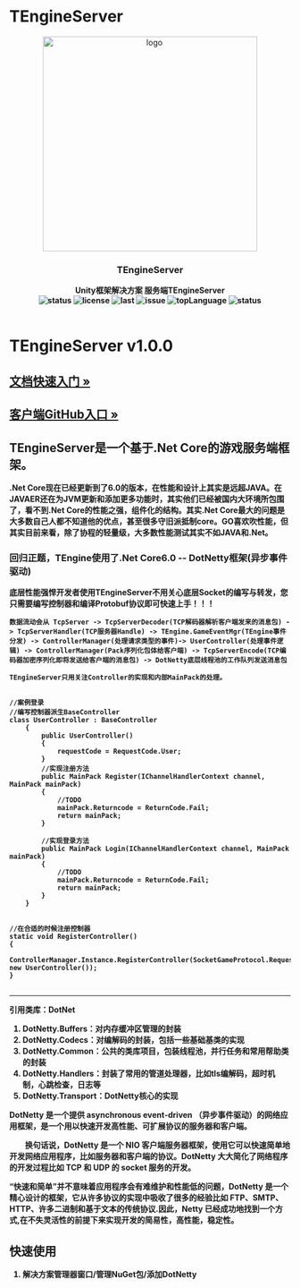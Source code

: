 # TEngineServer

<p align="center">
    <img src="http://1.12.241.46:8081/temp/TEngine512.png" alt="logo" width="384" height="384">
</p>

<h3 align="center"><strong>TEngineServer<strong></h3>

<p align="center">
  <strong>Unity框架解决方案 服务端TEngineServer<strong>
    <br>
  <a style="text-decoration:none">
    <img src="https://img.shields.io/badge/Unity%20Ver-2019.4.12++-blue.svg?style=flat-square" alt="status" />
  </a>
  <a style="text-decoration:none">
    <img src="https://img.shields.io/github/license/ALEXTANGXIAO/TEngine" alt="license" />
  </a>
  <a style="text-decoration:none">
    <img src="https://img.shields.io/github/last-commit/ALEXTANGXIAO/TEngine" alt="last" />
  </a>
  <a style="text-decoration:none">
    <img src="https://img.shields.io/github/issues/ALEXTANGXIAO/TEngine" alt="issue" />
  </a>
  <a style="text-decoration:none">
    <img src="https://img.shields.io/github/languages/top/ALEXTANGXIAO/TEngine" alt="topLanguage" />
  </a>
  <a style="text-decoration:none">
    <img src="https://app.fossa.com/api/projects/git%2Bgithub.com%2FJasonXuDeveloper%2FJEngine.svg?type=shield" alt="status" />
  </a>
  <br>
  
  <br>
</p>



# <strong>TEngineServer v1.0.0
## <a href="http://1.12.241.46:5000/"><strong>文档快速入门 »</strong></a>
## <a href="https://github.com/ALEXTANGXIAO/TEngineServer"><strong>客户端GitHub入口 »</strong></a>

## TEngineServer是一个基于.Net Core的游戏服务端框架。
.Net Core现在已经更新到了6.0的版本，在性能和设计上其实是远超JAVA。在JAVAER还在为JVM更新和添加更多功能时，其实他们已经被国内大环境所包围了，看不到.Net Core的性能之强，组件化的结构。其实.Net Core最大的问题是大多数自己人都不知道他的优点，甚至很多守旧派抵制core。GO喜欢吹性能，但其实目前来看，除了协程的轻量级，大多数性能测试其实不如JAVA和.Net。

### 回归正题，TEngine使用了.Net Core6.0 -- DotNetty框架(异步事件驱动)
<strong>底层性能强悍开发者使用TEngineServer不用关心底层Socket的编写与转发，您只需要编写控制器和编译Protobuf协议即可快速上手！！！

```Csharp
数据流动会从 TcpServer -> TcpServerDecoder(TCP解码器解析客户端发来的消息包) -> TcpServerHandler(TCP服务器Handle) -> TEngine.GameEventMgr(TEngine事件分发) -> ControllerManager(处理请求类型的事件)-> UserController(处理事件逻辑) -> ControllerManager(Pack序列化包体给客户端) -> TcpServerEncode(TCP编码器加密序列化即将发送给客户端的消息包) -> DotNetty底层线程池的工作队列发送消息包

TEngineServer只用关注Controller的实现和内部MainPack的处理。


//案例登录
//编写控制器派生BaseController
class UserController : BaseController
    {
        public UserController()
        {
            requestCode = RequestCode.User;
        }
        //实现注册方法
        public MainPack Register(IChannelHandlerContext channel, MainPack mainPack)
        {
            //TODO
            mainPack.Returncode = ReturnCode.Fail;
            return mainPack;
        }

        //实现登录方法
        public MainPack Login(IChannelHandlerContext channel, MainPack mainPack)
        {
            //TODO
            mainPack.Returncode = ReturnCode.Fail;
            return mainPack;
        }
    }


//在合适的时候注册控制器
static void RegisterController()
{
    ControllerManager.Instance.RegisterController(SocketGameProtocol.RequestCode.User, new UserController());
}


```

---

引用类库：DotNet

1. DotNetty.Buffers：对内存缓冲区管理的封装
2. DotNetty.Codecs：对编解码的封装，包括一些基础基类的实现
3. DotNetty.Common：公共的类库项目，包装线程池，并行任务和常用帮助类的封装
4. DotNetty.Handlers：封装了常用的管道处理器，比如tls编解码，超时机制，心跳检查，日志等
5. DotNetty.Transport：DotNetty核心的实现

DotNetty 是一个提供 asynchronous event-driven （异步事件驱动）的网络应用框架，是一个用以快速开发高性能、可扩展协议的服务器和客户端。

　　换句话说，DotNetty 是一个 NIO 客户端服务器框架，使用它可以快速简单地开发网络应用程序，比如服务器和客户端的协议。DotNetty 大大简化了网络程序的开发过程比如 TCP 和 UDP 的 socket 服务的开发。

“快速和简单”并不意味着应用程序会有难维护和性能低的问题，DotNetty 是一个精心设计的框架，它从许多协议的实现中吸收了很多的经验比如 FTP、SMTP、HTTP、许多二进制和基于文本的传统协议.因此，Netty 已经成功地找到一个方式,在不失灵活性的前提下来实现开发的简易性，高性能，稳定性。

## 快速使用
1. 解决方案管理器窗口/管理NuGet包/添加DotNetty
